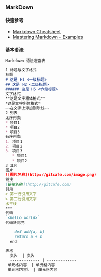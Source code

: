 ### MarkDown

#### 快速参考
* [Markdown Cheatsheet](https://github.com/adam-p/markdown-here/wiki/Markdown-Cheatsheet)
* [Mastering Markdown - Examples](https://guides.github.com/features/mastering-markdown/)

#### 基本语法

```markdown
Markdown 语法速查表  

1 标题与文字格式  
标题  
# 这是 H1 <一级标题>  
## 这是 H2 <二级标题>  
###### 这是 H6 <六级标题>  
文字格式  
**这是文字粗体格式**  
*这是文字斜体格式*  
~~在文字上添加删除线~~  
2 列表  
无序列表  
* 项目1  
* 项目2  
* 项目3  
有序列表  
1. 项目1  
2. 项目2  
3. 项目3  
   * 项目1  
   * 项目2  
3 其它  
图片  
![图片名称](http://gitcafe.com/image.png)  
链接  
[链接名称](http://gitcafe.com)  
引用  
> 第一行引用文字  
> 第二行引用文字  
水平线  
***  
代码  
`<hello world>`  
代码块高亮  

    def add(a, b)  
    return a + b  
  end  

表格  
  表头  | 表头  
  ------------- | -------------  
 单元格内容  | 单元格内容  
 单元格内容l  | 单元格内容  

```
